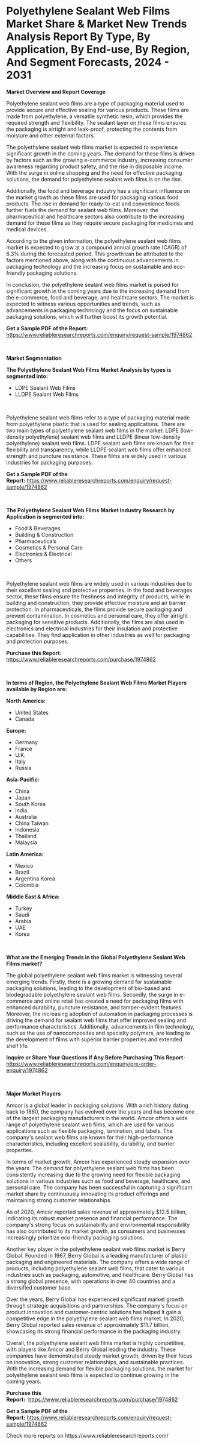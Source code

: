 <p><h1>Polyethylene Sealant Web Films Market Share & Market New Trends Analysis Report By Type, By Application, By End-use, By Region, And Segment Forecasts, 2024 - 2031</h1></p><p><strong>Market Overview and Report Coverage</strong></p>
<p><p>Polyethylene sealant web films are a type of packaging material used to provide secure and effective sealing for various products. These films are made from polyethylene, a versatile synthetic resin, which provides the required strength and flexibility. The sealant layer on these films ensures the packaging is airtight and leak-proof, protecting the contents from moisture and other external factors.</p><p>The polyethylene sealant web films market is expected to experience significant growth in the coming years. The demand for these films is driven by factors such as the growing e-commerce industry, increasing consumer awareness regarding product safety, and the rise in disposable income. With the surge in online shopping and the need for effective packaging solutions, the demand for polyethylene sealant web films is on the rise.</p><p>Additionally, the food and beverage industry has a significant influence on the market growth as these films are used for packaging various food products. The rise in demand for ready-to-eat and convenience foods further fuels the demand for sealant web films. Moreover, the pharmaceutical and healthcare sectors also contribute to the increasing demand for these films as they require secure packaging for medicines and medical devices.</p><p>According to the given information, the polyethylene sealant web films market is expected to grow at a compound annual growth rate (CAGR) of 6.3% during the forecasted period. This growth can be attributed to the factors mentioned above, along with the continuous advancements in packaging technology and the increasing focus on sustainable and eco-friendly packaging solutions.</p><p>In conclusion, the polyethylene sealant web films market is poised for significant growth in the coming years due to the increasing demand from the e-commerce, food and beverage, and healthcare sectors. The market is expected to witness various opportunities and trends, such as advancements in packaging technology and the focus on sustainable packaging solutions, which will further boost its growth potential.</p></p>
<p><strong>Get a Sample PDF of the Report:</strong> <a href="https://www.reliableresearchreports.com/enquiry/request-sample/1974862">https://www.reliableresearchreports.com/enquiry/request-sample/1974862</a></p>
<p>&nbsp;</p>
<p><strong>Market Segmentation</strong></p>
<p><strong>The Polyethylene Sealant Web Films Market Analysis by types is segmented into:</strong></p>
<p><ul><li>LDPE Sealant Web Films</li><li>LLDPE Sealant Web Films</li></ul></p>
<p>&nbsp;</p>
<p><p>Polyethylene sealant web films refer to a type of packaging material made from polyethylene plastic that is used for sealing applications. There are two main types of polyethylene sealant web films in the market: LDPE (low-density polyethylene) sealant web films and LLDPE (linear low-density polyethylene) sealant web films. LDPE sealant web films are known for their flexibility and transparency, while LLDPE sealant web films offer enhanced strength and puncture resistance. These films are widely used in various industries for packaging purposes.</p></p>
<p><strong>Get a Sample PDF of the Report:</strong>&nbsp;<a href="https://www.reliableresearchreports.com/enquiry/request-sample/1974862">https://www.reliableresearchreports.com/enquiry/request-sample/1974862</a></p>
<p>&nbsp;</p>
<p><strong>The Polyethylene Sealant Web Films Market Industry Research by Application is segmented into:</strong></p>
<p><ul><li>Food & Beverages</li><li>Building & Construction</li><li>Pharmaceuticals</li><li>Cosmetics & Personal Care</li><li>Electronics & Electrical</li><li>Others</li></ul></p>
<p>&nbsp;</p>
<p><p>Polyethylene sealant web films are widely used in various industries due to their excellent sealing and protective properties. In the food and beverages sector, these films ensure the freshness and integrity of products, while in building and construction, they provide effective moisture and air barrier protection. In pharmaceuticals, the films provide secure packaging and prevent contamination. In cosmetics and personal care, they offer airtight packaging for sensitive products. Additionally, the films are also used in electronics and electrical industries for their insulation and protective capabilities. They find application in other industries as well for packaging and protection purposes.</p></p>
<p><strong>Purchase this Report:</strong>&nbsp; <a href="https://www.reliableresearchreports.com/purchase/1974862">https://www.reliableresearchreports.com/purchase/1974862</a></p>
<p>&nbsp;</p>
<p><strong>In terms of Region, the Polyethylene Sealant Web Films Market Players available by Region are:</strong></p>
<p>
    <p> <strong> North America: </strong>
        <ul>
            <li>United States</li>
            <li>Canada</li>
        </ul>
        </p> 
    <p> <strong> Europe: </strong>
        <ul>
            <li>Germany</li>
            <li>France</li>
            <li>U.K.</li>
            <li>Italy</li>
            <li>Russia</li>
        </ul>
        </p> 
    <p> <strong> Asia-Pacific: </strong>
        <ul>
            <li>China</li>
            <li>Japan</li>
            <li>South Korea</li>
            <li>India</li>
            <li>Australia</li>
            <li>China Taiwan</li>
            <li>Indonesia</li>
            <li>Thailand</li>
            <li>Malaysia</li>
        </ul>
        </p> 
    <p> <strong> Latin America: </strong>
        <ul>
            <li>Mexico</li>
            <li>Brazil</li>
            <li>Argentina Korea</li>
            <li>Colombia</li>
        </ul>
        </p> 
    <p> <strong> Middle East & Africa: </strong>
        <ul>
            <li>Turkey</li>
            <li>Saudi</li>
            <li>Arabia</li>
            <li>UAE</li>
            <li>Korea</li>
        </ul>
    </p>
    </p>
<p>&nbsp;</p>
<p><strong>What are the Emerging Trends in the Global Polyethylene Sealant Web Films market?</strong></p>
<p><p>The global polyethylene sealant web films market is witnessing several emerging trends. Firstly, there is a growing demand for sustainable packaging solutions, leading to the development of bio-based and biodegradable polyethylene sealant web films. Secondly, the surge in e-commerce and online retail has created a need for packaging films with enhanced durability, puncture resistance, and tamper-evident features. Moreover, the increasing adoption of automation in packaging processes is driving the demand for sealant web films that offer improved sealing and performance characteristics. Additionally, advancements in film technology, such as the use of nanocomposites and specialty polymers, are leading to the development of films with superior barrier properties and extended shelf life.</p></p>
<p><strong>Inquire or Share Your Questions If Any Before Purchasing This Report</strong>- <a href="https://www.reliableresearchreports.com/enquiry/pre-order-enquiry/1974862">https://www.reliableresearchreports.com/enquiry/pre-order-enquiry/1974862</a></p>
<p>&nbsp;</p>
<p><strong>Major Market Players</strong></p>
<p><p>Amcor is a global leader in packaging solutions. With a rich history dating back to 1860, the company has evolved over the years and has become one of the largest packaging manufacturers in the world. Amcor offers a wide range of polyethylene sealant web films, which are used for various applications such as flexible packaging, lamination, and labels. The company's sealant web films are known for their high-performance characteristics, including excellent sealability, durability, and barrier properties.</p><p>In terms of market growth, Amcor has experienced steady expansion over the years. The demand for polyethylene sealant web films has been consistently increasing due to the growing need for flexible packaging solutions in various industries such as food and beverage, healthcare, and personal care. The company has been successful in capturing a significant market share by continuously innovating its product offerings and maintaining strong customer relationships. </p><p>As of 2020, Amcor reported sales revenue of approximately $12.5 billion, indicating its robust market presence and financial performance. The company's strong focus on sustainability and environmental responsibility has also contributed to its market growth, as consumers and businesses increasingly prioritize eco-friendly packaging solutions.</p><p>Another key player in the polyethylene sealant web films market is Berry Global. Founded in 1967, Berry Global is a leading manufacturer of plastic packaging and engineered materials. The company offers a wide range of products, including polyethylene sealant web films, that cater to various industries such as packaging, automotive, and healthcare. Berry Global has a strong global presence, with operations in over 40 countries and a diversified customer base.</p><p>Over the years, Berry Global has experienced significant market growth through strategic acquisitions and partnerships. The company's focus on product innovation and customer-centric solutions has helped it gain a competitive edge in the polyethylene sealant web films market. In 2020, Berry Global reported sales revenue of approximately $11.7 billion, showcasing its strong financial performance in the packaging industry.</p><p>Overall, the polyethylene sealant web films market is highly competitive, with players like Amcor and Berry Global leading the industry. These companies have demonstrated steady market growth, driven by their focus on innovation, strong customer relationships, and sustainable practices. With the increasing demand for flexible packaging solutions, the market for polyethylene sealant web films is expected to continue growing in the coming years.</p></p>
<p><strong>Purchase this Report:</strong>&nbsp;&nbsp;<a href="https://www.reliableresearchreports.com/purchase/1974862">https://www.reliableresearchreports.com/purchase/1974862</a></p>
<p></p>
<p><strong>Get a Sample PDF of the Report:</strong>&nbsp;<a href="https://www.reliableresearchreports.com/enquiry/request-sample/1974862">https://www.reliableresearchreports.com/enquiry/request-sample/1974862</a></p>
<p>Check more reports on https://www.reliableresearchreports.com/</p>